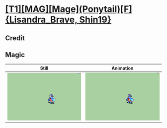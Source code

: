 # [\[T1\]\[MAG\]\[Mage\]\(Ponytail\)\[F\]{Lisandra_Brave, Shin19}](../)

## Credit


	
## Magic

| Still | Animation |
| :---: | :-------: |
| ![Magic still](./Magic_000.png) | ![Magic animation](./Magic.gif) |
